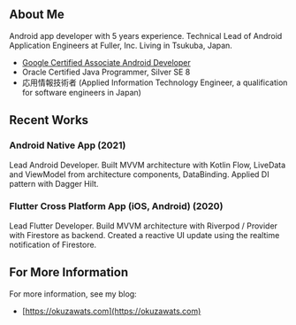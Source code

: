 ## About Me

Android app developer with 5 years experience. Technical Lead of Android Application Engineers at Fuller, Inc. Living in Tsukuba, Japan.

- [Google Certified Associate Android Developer](https://www.credential.net/23abac18-fa90-4c07-91fc-23fed22391c0?key=91642f55a8d5ce14b85a29e0884729eb3a09a45d02d2f24fc8d7ebf1c6fed1cd)
- Oracle Certified Java Programmer, Silver SE 8
- 応用情報技術者 (Applied Information Technology Engineer, a qualification for software engineers in Japan)

## Recent Works

### Android Native App (2021)

Lead Android Developer. Built MVVM architecture with Kotlin Flow, LiveData and ViewModel from architecture components, DataBinding. Applied DI pattern with Dagger Hilt.

### Flutter Cross Platform App (iOS, Android) (2020)

Lead Flutter Developer. Build MVVM architecture with Riverpod / Provider with Firestore as backend. Created a reactive UI update using the realtime notification of Firestore.

## For More Information

For more information, see my blog:

- [https://okuzawats.com](https://okuzawats.com)
